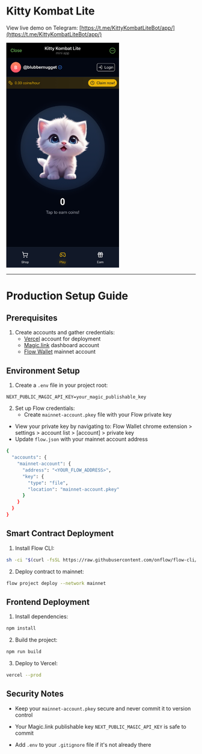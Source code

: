 # Kitty Kombat Lite

View live demo on Telegram: [https://t.me/KittyKombatLiteBot/app/](https://t.me/KittyKombatLiteBot/app/)

<img src="./public/live_demo.jpg" alt="Live Demo" width="300" />

---

# Production Setup Guide

## Prerequisites

1. Create accounts and gather credentials:
    - [Vercel](https://vercel.com) account for deployment
    - [Magic.link](https://magic.link) dashboard account
    - [Flow Wallet](https://wallet.flow.com) mainnet account

## Environment Setup

1. Create a `.env` file in your project root:

```properties
NEXT_PUBLIC_MAGIC_API_KEY=your_magic_publishable_key
```

2. Set up Flow credentials:
    - Create `mainnet-account.pkey` file with your Flow private key

-   View your private key by navigating to: Flow Wallet chrome extension > settings > account list > [account] > private key
-   Update `flow.json` with your mainnet account address

```sh
{
  "accounts": {
    "mainnet-account": {
      "address": "<YOUR_FLOW_ADDRESS>",
      "key": {
        "type": "file",
        "location": "mainnet-account.pkey"
      }
    }
  }
}
```

## Smart Contract Deployment

1. Install Flow CLI:

```sh
sh -ci "$(curl -fsSL https://raw.githubusercontent.com/onflow/flow-cli/master/install.sh)"
```

2. Deploy contract to mainnet:

```sh
flow project deploy --network mainnet
```

## Frontend Deployment

1. Install dependencies:

```sh
npm install
```

2. Build the project:

```sh
npm run build
```

3. Deploy to Vercel:

```sh
vercel --prod
```

## Security Notes

-   Keep your `mainnet-account.pkey` secure and never commit it to version control

-   Your Magic.link publishable key `NEXT_PUBLIC_MAGIC_API_KEY` is safe to commit

-   Add `.env` to your `.gitignore` file if it's not already there
